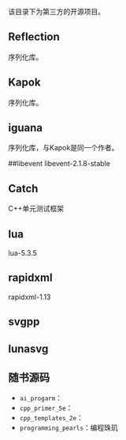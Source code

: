 该目录下为第三方的开源项目。

## Reflection
序列化库。

## Kapok
序列化库。

## iguana
序列化库，与Kapok是同一个作者。

##libevent
libevent-2.1.8-stable

## Catch
C++单元测试框架

## lua
lua-5.3.5

## rapidxml
rapidxml-1.13

## svgpp

## lunasvg

## 随书源码
* `ai_progarm`：
* `cpp_primer_5e`：
* `cpp_templates_2e`：
* `programming_pearls`：编程珠玑
